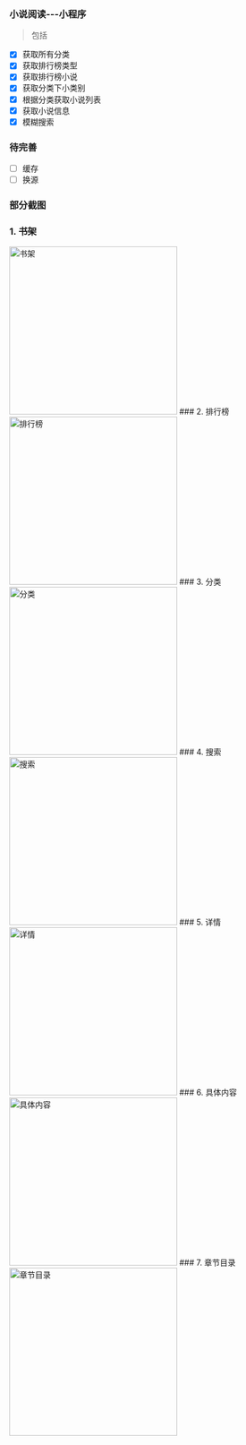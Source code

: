 
### 小说阅读---小程序
> 包括
- [x] 获取所有分类
- [x] 获取排行榜类型
- [x] 获取排行榜小说
- [x] 获取分类下小类别
- [x] 根据分类获取小说列表
- [x] 获取小说信息
- [x] 模糊搜索
### 待完善
- [ ] 缓存
- [ ] 换源

### 部分截图
### 1. 书架
<img src="./lib/readme/home.png" alt="书架" width="300px">
### 2. 排行榜
<img src="./lib/readme/phb.png" alt="排行榜" width="300px">
### 3. 分类
<img src="./lib/readme/classify.png" alt="分类" width="300px">
### 4. 搜索
<img src="./lib/readme/search.png" alt="搜索" width="300px">
### 5. 详情
<img src="./lib/readme/details.png" alt="详情" width="300px">
### 6. 具体内容
<img src="./lib/readme/content.png" alt="具体内容" width="300px">
### 7. 章节目录
<img src="./lib/readme/menu.png" alt="章节目录" width="300px">
